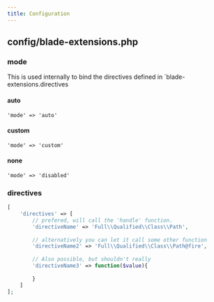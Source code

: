 ```yaml
---
title: Configuration
---
```


## config/blade-extensions.php
### mode
This is used internally to bind the directives defined in `blade-extensions.directives 
#### auto
`'mode' => 'auto'`
#### custom
`'mode' => 'custom'`
#### none
`'mode' => 'disabled'`


### directives
```php
[                                                                                                                                                                                                                                            
    'directives' => [
        // prefered, will call the 'handle' function. 
        'directiveName' => 'Full\\Qualified\\Class\\Path',
        
        // alternatively you can let it call some other function
        'directiveName2' => 'Full\\Qualified\\Class\\Path@fire',
        
        // Also possible, but shouldn't really 
        'directiveName3' => function($value){
    
        }
    ]
];
```


